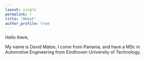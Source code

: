 ```yaml
---
layout: single
permalink: /
title: "About"
author_profile: true
---
```


Hello there, 

My name is David Matos. I come from Panama, and have a MSc in Automotive Engineering from Eindhoven University of Technology. 